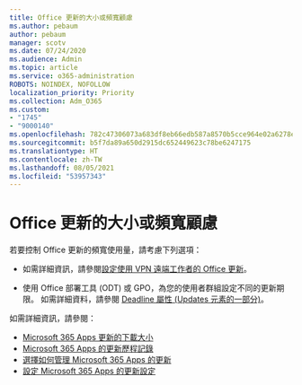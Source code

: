 ```yaml
---
title: Office 更新的大小或頻寬顧慮
ms.author: pebaum
author: pebaum
manager: scotv
ms.date: 07/24/2020
ms.audience: Admin
ms.topic: article
ms.service: o365-administration
ROBOTS: NOINDEX, NOFOLLOW
localization_priority: Priority
ms.collection: Adm_O365
ms.custom:
- "1745"
- "9000140"
ms.openlocfilehash: 782c47306073a683df8eb66edb587a8570b5cce964e02a6278e9a60eced661f4
ms.sourcegitcommit: b5f7da89a650d2915dc652449623c78be6247175
ms.translationtype: HT
ms.contentlocale: zh-TW
ms.lasthandoff: 08/05/2021
ms.locfileid: "53957343"
---
```

# <a name="size-or-bandwidth-concerns-with-office-updates"></a>Office 更新的大小或頻寬顧慮

若要控制 Office 更新的頻寬使用量，請考慮下列選項：

-   如需詳細資訊，請參閱[設定使用 VPN 遠端工作者的 Office 更新](https://techcommunity.microsoft.com/t5/office-365-blog/configuring-office-365-proplus-updates-for-remote-workers-using/ba-p/1253491)。  
    
-   使用 Office 部署工具 (ODT) 或 GPO，為您的使用者群組設定不同的更新期限。 如需詳細資料，請參閱 [Deadline 屬性 (Updates 元素的一部分)](https://docs.microsoft.com/deployoffice/configuration-options-for-the-office-2016-deployment-tool#deadline-attribute-part-of-updates-element)。
    
如需詳細資訊，請參閱：  
- [Microsoft 365 Apps 更新的下載大小](https://docs.microsoft.com/officeupdates/download-sizes-office365-proplus-updates)  
- [Microsoft 365 Apps 的更新歷程記錄](https://docs.microsoft.com/officeupdates/update-history-microsoft365-apps-by-date)  
- [選擇如何管理 Microsoft 365 Apps 的更新](https://docs.microsoft.com/deployoffice/choose-how-manage-updates-microsoft-365-apps)  
- [設定 Microsoft 365 Apps 的更新設定](https://docs.microsoft.com/deployoffice/configure-update-settings-microsoft-365-apps)